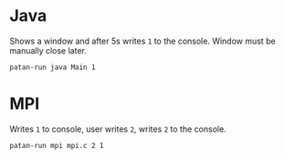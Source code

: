 # Java
Shows a window and after 5s writes `1` to the console. Window must be manually close later.
```bash
patan-run java Main 1
```

# MPI
Writes `1` to console, user writes `2`, writes `2` to the console.
```bash
patan-run mpi mpi.c 2 1
```